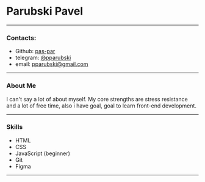 # Parubski Pavel
****
### Contacts:
* Github: [pas-par](https://github.com/pas-par)
* telegram: [@pparubski](https://t.me/pparubski)
* email: pparubski@gmail.com
******
### About Me

I can't say a lot of about myself. My core strengths are stress resistance and a lot of free time, also i have goal, goal to learn front-end development.
*****
### Skills

* HTML
* CSS
* JavaScript (beginner)
* Git
* Figma
*******